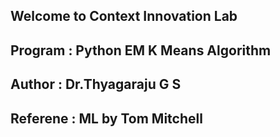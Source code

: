 ## Welcome to Context Innovation Lab
## Program : Python EM K Means Algorithm 
## Author : Dr.Thyagaraju G S
## Referene : ML by Tom Mitchell 

